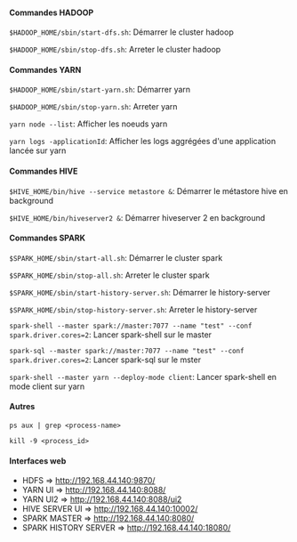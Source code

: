 #### Commandes HADOOP
`$HADOOP_HOME/sbin/start-dfs.sh`: Démarrer le cluster hadoop

`$HADOOP_HOME/sbin/stop-dfs.sh`: Arreter le cluster hadoop

#### Commandes YARN
`$HADOOP_HOME/sbin/start-yarn.sh`: Démarrer yarn

`$HADOOP_HOME/sbin/stop-yarn.sh`: Arreter yarn

`yarn node --list`: Afficher les noeuds yarn

`yarn logs -applicationId`: Afficher les logs aggrégées d'une application lancée sur yarn


#### Commandes HIVE
`$HIVE_HOME/bin/hive --service metastore &`: Démarrer le métastore hive en background

`$HIVE_HOME/bin/hiveserver2 &`: Démarrer hiveserver 2 en background

#### Commandes SPARK
`$SPARK_HOME/sbin/start-all.sh`: Démarrer le cluster spark

`$SPARK_HOME/sbin/stop-all.sh`: Arreter le cluster spark

`$SPARK_HOME/sbin/start-history-server.sh`: Démarrer le history-server

`$SPARK_HOME/sbin/stop-history-server.sh`: Arreter le history-server

`spark-shell --master spark://master:7077 --name "test" --conf spark.driver.cores=2`: Lancer spark-shell sur le master

`spark-sql --master spark://master:7077 --name "test" --conf spark.driver.cores=2`: Lancer spark-sql sur le mster

`spark-shell --master yarn --deploy-mode client`: Lancer spark-shell en mode client sur yarn


#### Autres
`ps aux | grep <process-name>`

`kill -9 <process_id>`

#### Interfaces web
* HDFS => http://192.168.44.140:9870/
* YARN UI => http://192.168.44.140:8088/
* YARN UI2 => http://192.168.44.140:8088/ui2
* HIVE SERVER UI => http://192.168.44.140:10002/
* SPARK MASTER => http://192.168.44.140:8080/
* SPARK HISTORY SERVER => http://192.168.44.140:18080/